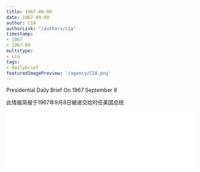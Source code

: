 ```yaml
---
title: 1967-09-08
date: 1967-09-08
author: CIA 
authorLink: "/authors/cia"
timestamp: 
- 1967
- 1967-09
multitype: 
- cia
tags: 
- dailybrief
featuredImagePreview: '/agency/CIA.png'
---
```



Presidential Daily Brief On 1967 September 8

此情报简报于1967年9月8日被递交给时任美国总统

<!--more-->





<div id="over" style="width:100%; overflow:hidden"> <iframe id="sFrame" name="sFrame" frameborder="no" border="0"  allowfullscreen marginwidth="0" scrolling="no" src = " /CIA/1967-09-08.html "  style = " position:absulute; width: 806px; top: 300;" > </iframe> </div>
